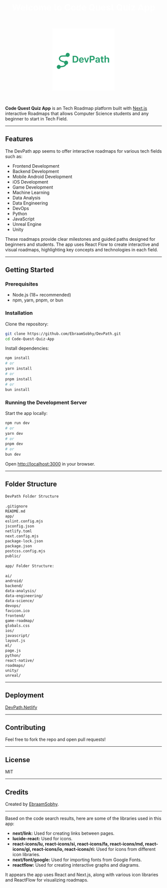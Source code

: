 <div align="center">
  <h1 style="color: white">Welcome to Code Quest Quiz App</h1>
<br>
  <p align="center">
  <img src="public/DevPathLogo.png" alt="image" width="200" height="200">
    </p>
</div>
<br>

**Code Quest Quiz App** is an Tech Roadmap platform built with [Next.js](https://nextjs.org) interactive Roadmaps that allows Computer Science students and any beginner to start in Tech Field.

---

## Features

The DevPath app seems to offer interactive roadmaps for various tech fields such as:

*   Frontend Development
*   Backend Development
*   Mobile Android Development
*   iOS Development
*   Game Development
*   Machine Learning
*   Data Analysis
*   Data Engineering
*   DevOps
*   Python
*   JavaScript
*   Unreal Engine
*   Unity

These roadmaps provide clear milestones and guided paths designed for beginners and students. The app uses React Flow to create interactive and visual roadmaps, highlighting key concepts and technologies in each field.

---

## Getting Started

### Prerequisites

- Node.js (18+ recommended)
- npm, yarn, pnpm, or bun

### Installation

Clone the repository:

```bash
git clone https://github.com/EbraamSobhy/DevPath.git
cd Code-Quest-Quiz-App
```

Install dependencies:

```bash
npm install
# or
yarn install
# or
pnpm install
# or
bun install
```

### Running the Development Server

Start the app locally:

```bash
npm run dev
# or
yarn dev
# or
pnpm dev
# or
bun dev
```

Open [http://localhost:3000](http://localhost:3000) in your browser.

---

## Folder Structure

```
DevPath Folder Structure

.gitignore
README.md
app/
eslint.config.mjs
jsconfig.json
netlify.toml
next.config.mjs
package-lock.json
package.json
postcss.config.mjs
public/

app/ Folder Structure:

ai/
android/
backend/
data-analysis/
data-engineering/
data-science/
devops/
favicon.ico
frontend/
game-roadmap/
globals.css
ios/
javascript/
layout.js
ml/
page.js
python/
react-native/
roadmaps/
unity/
unreal/
```

---

## Deployment

[DevPath.Netlify](https://roadtodev.netlify.app/)

---

## Contributing

Feel free to fork the repo and open pull requests!

---

## License

MIT

---

## Credits

Created by [EbraamSobhy](https://github.com/EbraamSobhy).

---

Based on the code search results, here are some of the libraries used in this app:

*   **next/link:** Used for creating links between pages.
*   **lucide-react:** Used for icons.
*   **react-icons/lu, react-icons/si, react-icons/fa, react-icons/md, react-icons/gi, react-icons/io, react-icons/ri:** Used for icons from different icon libraries.
*   **next/font/google:** Used for importing fonts from Google Fonts.
*   **reactflow:** Used for creating interactive graphs and diagrams.

It appears the app uses React and Next.js, along with various icon libraries and ReactFlow for visualizing roadmaps.
